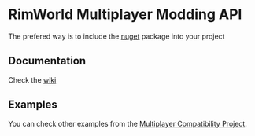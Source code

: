 # RimWorld Multiplayer Modding API 

The prefered way is to include the [nuget](https://www.nuget.org/packages/RimWorld.MultiplayerAPI/) package into your project

## Documentation
Check the [wiki](https://github.com/rwmt/MultiplayerAPI/wiki/)

## Examples
You can check other examples from the [Multiplayer Compatibility Project](https://github.com/notfood/RimWorld-Multiplayer-Compatibility/tree/master/Source/Mods).
